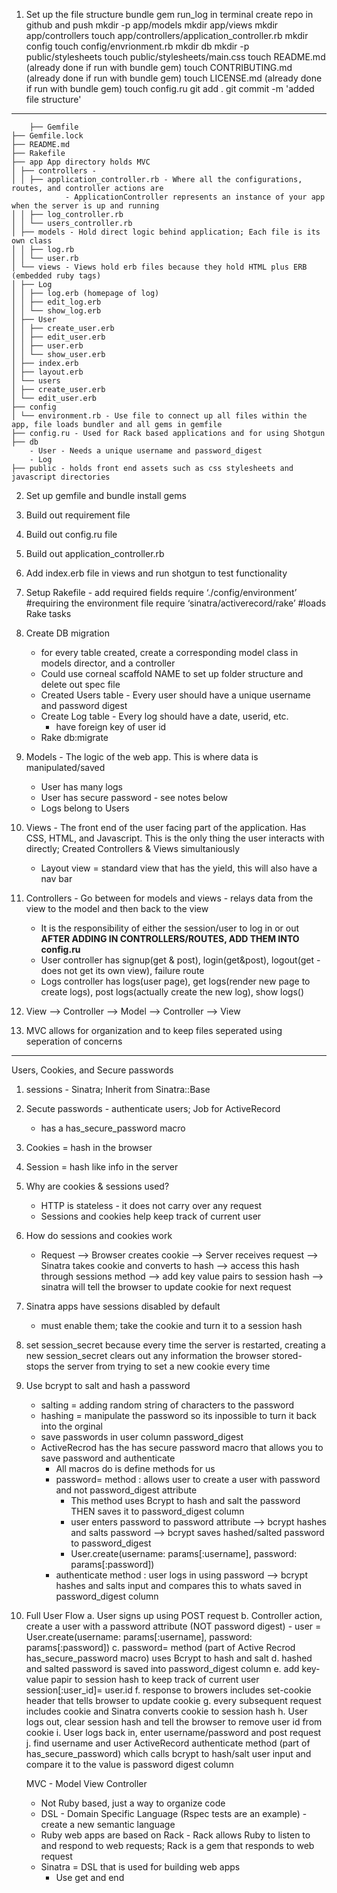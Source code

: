 1. Set up the file structure
    bundle gem run_log in terminal
    create repo in github and push
    mkdir -p app/models
    mkdir app/views
    mkdir app/controllers
    touch app/controllers/application_controller.rb
    mkdir config
    touch config/envrionment.rb
    mkdir db
    mkdir -p public/stylesheets
    touch public/stylesheets/main.css
    touch README.md (already done if run with bundle gem)
    touch CONTRIBUTING.md (already done if run with bundle gem)
    touch LICENSE.md (already done if run with bundle gem)
    touch config.ru
    git add .
    git commit -m 'added file structure'

-------------------------------------------------------------


        ├── Gemfile
    ├── Gemfile.lock
    ├── README.md
    ├── Rakefile
    ├── app App directory holds MVC 
    │ ├── controllers - 
    │ │ ├── application_controller.rb - Where all the configurations, routes, and controller actions are
                - ApplicationController represents an instance of your app when the server is up and running
    │ │ ├── log_controller.rb
    │ │ └── users_controller.rb
    │ ├── models - Hold direct logic behind application; Each file is its own class
    │ │ ├── log.rb
    │ │ └── user.rb
    │ └── views - Views hold erb files because they hold HTML plus ERB (embedded ruby tags)
    │ ├── Log
    │ │ ├── log.erb (homepage of log)
    │ │ ├── edit_log.erb
    │ │ └── show_log.erb
    │ ├── User
    │ │ ├── create_user.erb
    │ │ ├── edit_user.erb
    │ │ ├── user.erb
    │ │ └── show_user.erb
    │ ├── index.erb
    │ ├── layout.erb
    │ └── users
    │ ├── create_user.erb
    │ └── edit_user.erb
    ├── config
    │ └── environment.rb - Use file to connect up all files within the app, file loads bundler and all gems in gemfile 
    ├── config.ru - Used for Rack based applications and for using Shotgun
    ├── db
        - User - Needs a unique username and password_digest
        - Log 
    ├── public - holds front end assets such as css stylesheets and javascript directories 


2. Set up gemfile and bundle install gems
3. Build out requirement file 
4. Build out config.ru file
5. Build out application_controller.rb
6. Add index.erb file in views and run shotgun to test functionality
7. Setup Rakefile - add required fields
    require ‘./config/environment’ #requiring the environment file
    require ‘sinatra/activerecord/rake’ #loads Rake tasks
8. Create DB migration
    - for every table created, create a corresponding model class in models director, and a controller 
    - Could use corneal scaffold NAME to set up folder structure and delete out spec file 
    - Created Users table - Every user should have a unique username and password digest
    - Create Log table - Every log should have a date, userid, etc.
        - have foreign key of user id
    - Rake db:migrate

9. Models - The logic of the web app. This is where data is manipulated/saved
    - User has many logs
    - User has secure password - see notes below
    - Logs belong to Users
10. Views - The front end of the user facing part of the application. Has CSS, HTML, and Javascript. This is the only thing the user interacts with directly; Created Controllers & Views simultaniously
    - Layout view = standard view that has the yield, this will also have a nav bar
11. Controllers - Go between for models and views - relays data from the view to the model and then back to the view
     - It is the responsibility of either the session/user to log in or out 
     **AFTER ADDING IN CONTROLLERS/ROUTES, ADD THEM INTO config.ru**
     - User controller has signup(get & post), login(get&post), logout(get - does not get its own view), failure route
     - Logs controller has logs(user page), get logs(render new page to create logs), post logs(actually create the new log), show logs()
12. View --> Controller --> Model --> Controller --> View 
13. MVC allows for organization and to keep files seperated using seperation of concerns 






--------------------------------------------------------------------------------------------
Users, Cookies, and Secure passwords
1. sessions - Sinatra; Inherit from Sinatra::Base
2. Secute passwords - authenticate users; Job for ActiveRecord
    - has a has_secure_password macro
3. Cookies = hash in the browser
4. Session = hash like info in the server
5. Why are cookies & sessions used?
    - HTTP is stateless - it does not carry over any request
    - Sessions and cookies help keep track of current user
6. How do sessions and cookies work
    - Request --> Browser creates cookie --> Server receives request --> Sinatra takes cookie and converts to hash --> access this hash through sessions method --> add key value pairs to session hash --> sinatra will tell the browser to update cookie for next request
7. Sinatra apps have sessions disabled by default
    - must enable them; take the cookie and turn it to a session hash
8. set session_secret because every time the server is restarted, creating a new session_secret clears out any information the browser stored- stops the server from trying to set a new cookie every time
9. Use bcrypt to salt and hash a password
    - salting = adding random string of characters to the password
    - hashing = manipulate the password so its inpossible to turn it back into the orginal
    - save passwords in user column password_digest
    - ActiveRecrod has the has secure password macro that allows you to save password and authenticate
        - All macros do is define methods for us
        - password= method : allows user to create a user with password and not password_digest attribute
            - This method uses Bcrypt to hash and salt the password THEN saves it to password_digest column
            - user enters password to password attribute --> bcrypt hashes and salts password --> bcrypt saves hashed/salted password to password_digest
            - User.create(username: params[:username], password: params[:password])
        - authenticate method : user logs in using password --> bcrypt hashes and salts input and compares this to whats saved in password_digest column

10. Full User Flow
    a. User signs up using POST request
    b. Controller action, create a user with a password attribute (NOT password digest)
        - user = User.create(username: params[:username], password: params[:password])
    c. password= method (part of Active Recrod has_secure_password macro) uses Bcrypt to hash and salt
    d. hashed and salted password is saved into password_digest column
    e. add key-value papir to session hash to keep track of current user
        session[:user_id]= user.id
    f. response to browers includes set-cookie header that tells browser to update cookie
    g. every subsequent request includes cookie and Sinatra converts cookie to session hash
    h. User logs out, clear session hash and tell the browser to remove user id from cookie
    i. User logs back in, enter username/password and post request 
    j. find username and user ActiveRecord authenticate method (part of has_secure_password) which calls bcrypt to hash/salt user input and compare it to the value is password digest column



    MVC - Model View Controller
    - Not Ruby based, just a way to organize code 
    - DSL - Domain Specific Language (Rspec tests are an example) - create a new semantic language
    - Ruby web apps are based on Rack - Rack allows Ruby to listen to and respond to web requests; Rack is a gem that responds to web request 
    - Sinatra = DSL that is used for building web apps
        - Use get and end 
